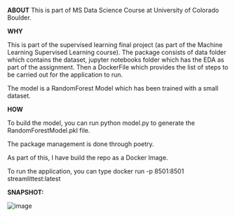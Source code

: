**ABOUT**
This is part of MS Data Science Course at University of Colorado Boulder.

**WHY**

This is part of the supervised learning final project (as part of the Machine Learning Supervised Learning course). The package consists of data folder which contains the dataset, jupyter notebooks folder which has the EDA as part of the assignment. Then a DockerFile which provides the list of steps to be carried out for the application to run. 

The model is a RandomForest Model which has been trained with a small dataset. 

**HOW**

To build the model, you can run python model.py to generate the RandomForestModel.pkl file. 

The package management is done through poetry. 

As part of this, I have build the repo as a Docker Image. 

To run the application, you can type docker run -p 8501:8501 streamlittest:latest

**SNAPSHOT:**

![image](https://github.com/user-attachments/assets/563c31b5-7fff-48c0-a0f6-dd77f3bffd92)
